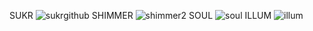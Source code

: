 SUKR
![sukrgithub](https://github.com/user-attachments/assets/93e1b700-dd38-49e3-aba5-1afa28a6b1bf)
SHIMMER
![shimmer2](https://github.com/user-attachments/assets/d883f5d7-e9b5-402b-a5f8-5c409c20e90a)
SOUL
![soul](https://github.com/user-attachments/assets/62774f0c-8863-4dde-9ca7-415bbb7a9143)
ILLUM
![illum](https://github.com/user-attachments/assets/de137823-4823-48dd-8ed4-617f07cca735)
